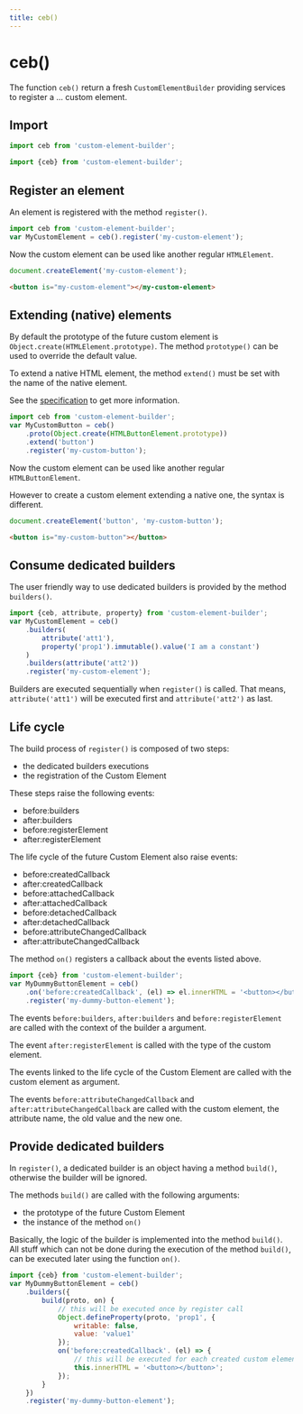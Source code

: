 ```yaml
---
title: ceb()
---
```

# ceb()

The function `ceb()` return a fresh `CustomElementBuilder` providing services to register a ... custom element.

## Import

```javascript
import ceb from 'custom-element-builder';
```

```javascript
import {ceb} from 'custom-element-builder';
```

## Register an element

An element is registered with the method `register()`.

```javascript
import ceb from 'custom-element-builder';
var MyCustomElement = ceb().register('my-custom-element');
```

Now the custom element can be used like another regular `HTMLElement`.

```javascript
document.createElement('my-custom-element');
```

```html
<button is="my-custom-element"></my-custom-element>
```

## Extending (native) elements

By default the prototype of the future custom element is `Object.create(HTMLElement.prototype)`.
The method `prototype()` can be used to override the default value.

To extend a native HTML element, the method `extend()` must be set with the name of the native element.
 
See the [specification](http://w3c.github.io/webcomponents/spec/custom/#api-element-registration-options) to get more information. 

```javascript
import ceb from 'custom-element-builder';
var MyCustomButton = ceb()
    .proto(Object.create(HTMLButtonElement.prototype))
    .extend('button')
    .register('my-custom-button');
```

Now the custom element can be used like another regular `HTMLButtonElement`.

However to create a custom element extending a native one, the syntax is different. 

```javascript
document.createElement('button', 'my-custom-button');
```

```html
<button is="my-custom-button"></button>
```

## Consume dedicated builders

The user friendly way to use dedicated builders is provided by the method `builders()`.

```javascript
import {ceb, attribute, property} from 'custom-element-builder';
var MyCustomElement = ceb()
    .builders(
        attribute('att1'),
        property('prop1').immutable().value('I am a constant')
    )
    .builders(attribute('att2'))
    .register('my-custom-element');
```

Builders are executed sequentially when `register()` is called.
That means, `attribute('att1')` will be executed first and `attribute('att2')` as last.

## Life cycle

The build process of `register()` is composed of two steps:

- the dedicated builders executions
- the registration of the Custom Element

These steps raise the following events:

- before:builders
- after:builders
- before:registerElement
- after:registerElement

The life cycle of the future Custom Element also raise events:

- before:createdCallback
- after:createdCallback
- before:attachedCallback
- after:attachedCallback
- before:detachedCallback
- after:detachedCallback
- before:attributeChangedCallback
- after:attributeChangedCallback

The method `on()` registers a callback about the events listed above.

```javascript
import {ceb} from 'custom-element-builder';
var MyDummyButtonElement = ceb()
    .on('before:createdCallback', (el) => el.innerHTML = '<button></button>')
    .register('my-dummy-button-element');
```


The events `before:builders`, `after:builders` and `before:registerElement` are called with the context of the builder a argument.

The event `after:registerElement` is called with the type of the custom element.

The events linked to the life cycle of the Custom Element are called with the custom element as argument.

The events `before:attributeChangedCallback` and `after:attributeChangedCallback` are called with the custom element, the attribute name, the old value and the new one.

## Provide dedicated builders

In `register()`, a dedicated builder is an object having a method `build()`, otherwise the builder will be ignored.

The methods `build()` are called with the following arguments:

- the prototype of the future Custom Element
- the instance of the method `on()`

Basically, the logic of the builder is implemented into the method `build()`.
All stuff which can not be done during the execution of the method `build()`, can be executed later using the function `on()`. 

```javascript
import {ceb} from 'custom-element-builder';
var MyDummyButtonElement = ceb()
    .builders({
        build(proto, on) {
            // this will be executed once by register call
            Object.defineProperty(proto, 'prop1', {
                writable: false,
                value: 'value1'
            });
            on('before:createdCallback'. (el) => {
                // this will be executed for each created custom element
                this.innerHTML = '<button></button>';
            });
        }
    })
    .register('my-dummy-button-element');
```
